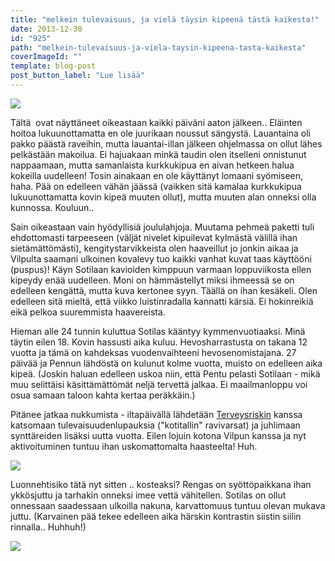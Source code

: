 ```yaml
---
title: "melkein tulevaisuus, ja vielä täysin kipeenä tästä kaikesta!"
date: 2013-12-30
id: "925"
path: "melkein-tulevaisuus-ja-viela-taysin-kipeena-tasta-kaikesta"
coverImageId: ""
template: blog-post
post_button_label: "Lue lisää"
---
```


[![](/images/bloooog.jpg)](http://3.bp.blogspot.com/-1G_qlULmet4/UrsMNXotuPI/AAAAAAAAHuM/US8YX16uXaA/s1600/bloooog.jpg)

Tältä  ovat näyttäneet oikeastaan kaikki päiväni aaton jälkeen.. Eläinten hoitoa lukuunottamatta en ole juurikaan noussut sängystä. Lauantaina oli pakko päästä raveihin, mutta lauantai-illan jälkeen ohjelmassa on ollut lähes pelkästään makoilua. Ei hajuakaan minkä taudin olen itselleni onnistunut nappaamaan, mutta samanlaista kurkkukipua en aivan hetkeen halua kokeilla uudelleen! Tosin ainakaan en ole käyttänyt lomaani syömiseen, haha. Pää on edelleen vähän jäässä (vaikken sitä kamalaa kurkkukipua lukuunottamatta kovin kipeä muuten ollut), mutta muuten alan onneksi olla kunnossa. Kouluun..

Sain oikeastaan vain hyödyllisiä joululahjoja. Muutama pehmeä paketti tuli ehdottomasti tarpeeseen (väljät nivelet kipuilevat kylmästä välillä ihan sietämättömästi), kengitystarvikkeista olen haaveillut jo jonkin aikaa ja Vilpulta saamani ulkoinen kovalevy tuo kaikki vanhat kuvat taas käyttööni (puspus)! Käyn Sotilaan kavioiden kimppuun varmaan loppuviikosta ellen kipeydy enää uudelleen. Moni on hämmästellyt miksi ihmeessä se on edelleen kengättä, mutta kuva kertonee syyn. Täällä on ihan kesäkeli. Olen edelleen sitä mieltä, että viikko luistinradalla kannatti kärsiä. Ei hokinreikiä eikä pelkoa suuremmista haavereista.

Hieman alle 24 tunnin kuluttua Sotilas kääntyy kymmenvuotiaaksi. Minä täytin eilen 18. Kovin hassusti aika kuluu. Hevosharrastusta on takana 12 vuotta ja tämä on kahdeksas vuodenvaihteeni hevosenomistajana. 27 päivää ja Pennun lähdöstä on kulunut kolme vuotta, muisto on edelleen aika kipeä. (Joskin haluan edelleen uskoa niin, että Pentu pelasti Sotilaan - mikä muu selittäisi käsittämättömät neljä tervettä jalkaa. Ei maailmanloppu voi osua samaan taloon kahta kertaa peräkkäin.)

Pitänee jatkaa nukkumista - iltapäivällä lähdetään [Terveysriskin](http://kilpasilakka.blogspot.fi/) kanssa katsomaan tulevaisuudenlupauksia ("kotitallin" ravivarsat) ja juhlimaan synttäreiden lisäksi uutta vuotta. Eilen lojuin kotona Vilpun kanssa ja nyt aktivoituminen tuntuu ihan uskomattomalta haasteelta! Huh.

[![](/images/tarhaaa.jpg)](http://4.bp.blogspot.com/-77qH_yUXq-A/UsH1zswtwFI/AAAAAAAAHvU/qPdcAMsrGL4/s1600/tarhaaa.jpg)

Luonnehtisiko tätä nyt sitten .. kosteaksi? Rengas on syöttöpaikkana ihan ykkösjuttu ja tarhakin onneksi imee vettä vähitellen. Sotilas on ollut onnessaan saadessaan ulkoilla nakuna, karvattomuus tuntuu olevan mukava juttu. (Karvainen pää tekee edelleen aika härskin kontrastin siistin siilin rinnalla.. Huhhuh!)

[![](/images/ak_uusi.jpg)](http://3.bp.blogspot.com/-o4Ewu77PKNo/UsH3Lhmk7nI/AAAAAAAAHvg/tY6CKy4m5Yw/s1600/ak_uusi.jpg)
